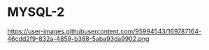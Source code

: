 # MYSQL-2

https://user-images.githubusercontent.com/95994543/169787164-46cdd2f9-832a-4859-b388-5aba93da9902.png
